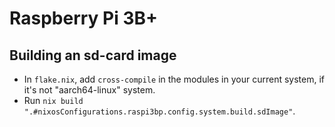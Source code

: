 # Raspberry Pi 3B+

## Building an sd-card image
- In `flake.nix`, add `cross-compile` in the modules in your current system, if it's not "aarch64-linux" system.
- Run `nix build ".#nixosConfigurations.raspi3bp.config.system.build.sdImage"`.
